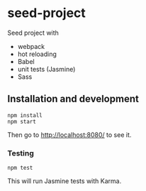 # seed-project

Seed project with
- webpack
- hot reloading
- Babel
- unit tests (Jasmine)
- Sass

## Installation and development

```
npm install
npm start
```

Then go to [http://localhost:8080/](http://localhost:8080/) to see it.

### Testing

```
npm test
```

This will run Jasmine tests with Karma.
